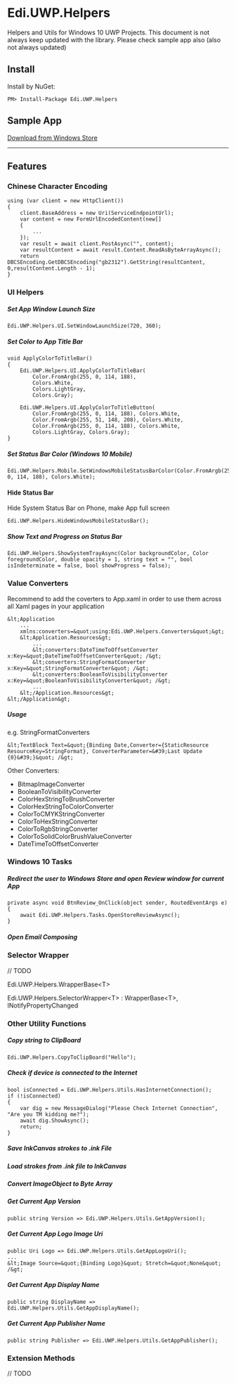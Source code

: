 # Edi.UWP.Helpers

Helpers and Utils for Windows 10 UWP Projects. 
This document is not always keep updated with the library. 
Please check sample app also (also not always updated)

## Install

Install by NuGet:

```
PM> Install-Package Edi.UWP.Helpers
```

## Sample App

[Download from Windows Store](https://www.microsoft.com/en-US/store/apps/ediuwphelpers-sample-app/9wzdncrdxf3z)

---
## Features

### Chinese Character Encoding

```
using (var client = new HttpClient())
{
    client.BaseAddress = new Uri(ServiceEndpointUrl);
    var content = new FormUrlEncodedContent(new[] 
    {
        ...
    });
    var result = await client.PostAsync("", content);
    var resultContent = await result.Content.ReadAsByteArrayAsync();
    return DBCSEncoding.GetDBCSEncoding("gb2312").GetString(resultContent, 0,resultContent.Length - 1);
}
```

### UI Helpers

##### Set App Window Launch Size

```
Edi.UWP.Helpers.UI.SetWindowLaunchSize(720, 360);
```

##### Set Color to App Title Bar

```
void ApplyColorToTitleBar()
{
    Edi.UWP.Helpers.UI.ApplyColorToTitleBar(
        Color.FromArgb(255, 0, 114, 188), 
        Colors.White, 
        Colors.LightGray, 
        Colors.Gray);

    Edi.UWP.Helpers.UI.ApplyColorToTitleButton(
        Color.FromArgb(255, 0, 114, 188), Colors.White, 
        Color.FromArgb(255, 51, 148, 208), Colors.White,
        Color.FromArgb(255, 0, 114, 188), Colors.White, 
        Colors.LightGray, Colors.Gray);
}
```
##### Set Status Bar Color (Windows 10 Mobile)

```
Edi.UWP.Helpers.Mobile.SetWindowsMobileStatusBarColor(Color.FromArgb(255, 0, 114, 188), Colors.White);
```

#### Hide Status Bar

Hide System Status Bar on Phone, make App full screen

```
Edi.UWP.Helpers.HideWindowsMobileStatusBar();
```

##### Show Text and Progress on Status Bar

```
Edi.UWP.Helpers.ShowSystemTrayAsync(Color backgroundColor, Color foregroundColor, double opacity = 1, string text = "", bool isIndeterminate = false, bool showProgress = false);
```

### Value Converters

Recommend to add the coverters to App.xaml in order to use them across all Xaml pages in your application

```
&lt;Application
    ...
    xmlns:converters=&quot;using:Edi.UWP.Helpers.Converters&quot;&gt;
    &lt;Application.Resources&gt;
        ...
        &lt;converters:DateTimeToOffsetConverter x:Key=&quot;DateTimeToOffsetConverter&quot; /&gt;
        &lt;converters:StringFormatConverter x:Key=&quot;StringFormatConverter&quot; /&gt;
        &lt;converters:BooleanToVisibilityConverter x:Key=&quot;BooleanToVisibilityConverter&quot; /&gt;
        ...
    &lt;/Application.Resources&gt;
&lt;/Application&gt;
```

##### Usage

e.g. StringFormatConverters
```
&lt;TextBlock Text=&quot;{Binding Date,Converter={StaticResource ResourceKey=StringFormat}, ConverterParameter=&#39;Last Update {0}&#39;}&quot; /&gt;
```

Other Converters:

- BitmapImageConverter
- BooleanToVisibilityConverter
- ColorHexStringToBrushConverter
- ColorHexStringToColorConverter
- ColorToCMYKStringConverter
- ColorToHexStringConverter
- ColorToRgbStringConverter
- ColorToSolidColorBrushValueConverter
- DateTimeToOffsetConverter

### Windows 10 Tasks

##### Redirect the user to Windows Store and open Review window for current App

```
private async void BtnReview_OnClick(object sender, RoutedEventArgs e)
{
    await Edi.UWP.Helpers.Tasks.OpenStoreReviewAsync();
}
```

##### Open Email Composing

### Selector Wrapper

// TODO

Edi.UWP.Helpers.WrapperBase&lt;T&gt;

Edi.UWP.Helpers.SelectorWrapper&lt;T&gt; : WrapperBase&lt;T&gt;, INotifyPropertyChanged

### Other Utility Functions

##### Copy string to ClipBoard

```
Edi.UWP.Helpers.CopyToClipBoard("Hello");
```

##### Check if device is connected to the Internet

```
bool isConnected = Edi.UWP.Helpers.Utils.HasInternetConnection();
if (!isConnected)
{
    var dig = new MessageDialog("Please Check Internet Connection", "Are you TM kidding me?");
    await dig.ShowAsync();
    return;
}
```

##### Save InkCanvas strokes to .ink File

##### Load strokes from .ink file to InkCanvas

##### Convert ImageObject to Byte Array

##### Get Current App Version

```
public string Version => Edi.UWP.Helpers.Utils.GetAppVersion();
```

##### Get Current App Logo Image Uri

```
public Uri Logo => Edi.UWP.Helpers.Utils.GetAppLogoUri();
...
&lt;Image Source=&quot;{Binding Logo}&quot; Stretch=&quot;None&quot; /&gt;
```

##### Get Current App Display Name

```
public string DisplayName => Edi.UWP.Helpers.Utils.GetAppDisplayName();
```

##### Get Current App Publisher Name

```
public string Publisher => Edi.UWP.Helpers.Utils.GetAppPublisher();
```

### Extension Methods

// TODO
